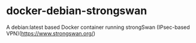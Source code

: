 # docker-debian-strongswan
A debian:latest based Docker container running strongSwan (IPsec-based VPN)(https://www.strongswan.org/)
